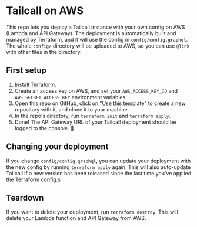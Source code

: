 # Tailcall on AWS
This repo lets you deploy a Tailcall instance with your own config on AWS (Lambda and API Gateway). The deployment is automatically built and managed by Terraform, and it will use the config in `config/config.graphql`. The whole `config/` directory will be uploaded to AWS, so you can use `@link` with other files in the directory.

## First setup
1. [Install Terraform.](https://developer.hashicorp.com/terraform/tutorials/aws-get-started/install-cli)
1. Create an access key on AWS, and set your `AWS_ACCESS_KEY_ID` and `AWS_SECRET_ACCESS_KEY` environment variables.
1. Open this repo on GitHub, click on "Use this template" to create a new repository with it, and clone it to your machine.
1. In the repo's directory, run `terraform init` and `terraform apply`.
1. Done! The API Gateway URL of your Tailcall deployment should be logged to the console. 🎉

## Changing your deployment
If you change `config/config.graphql`, you can update your deployment with the new config by running `terraform apply` again. This will also auto-update Tailcall if a new version has been released since the last time you've applied the Terraform config.s

## Teardown
If you want to delete your deployment, run `terraform destroy`. This will delete your Lambda function and API Gateway from AWS.
